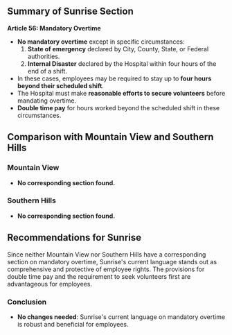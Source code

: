 ## Summary of Sunrise Section

**Article 56: Mandatory Overtime**

- **No mandatory overtime** except in specific circumstances:
  1. **State of emergency** declared by City, County, State, or Federal authorities.
  2. **Internal Disaster** declared by the Hospital within four hours of the end of a shift.
- In these cases, employees may be required to stay up to **four hours beyond their scheduled shift**.
- The Hospital must make **reasonable efforts to secure volunteers** before mandating overtime.
- **Double time pay** for hours worked beyond the scheduled shift in these circumstances.

## Comparison with Mountain View and Southern Hills

### Mountain View
- **No corresponding section found.**

### Southern Hills
- **No corresponding section found.**

## Recommendations for Sunrise

Since neither Mountain View nor Southern Hills have a corresponding section on mandatory overtime, Sunrise's current language stands out as comprehensive and protective of employee rights. The provisions for double time pay and the requirement to seek volunteers first are advantageous for employees.

### Conclusion
- **No changes needed**: Sunrise's current language on mandatory overtime is robust and beneficial for employees.